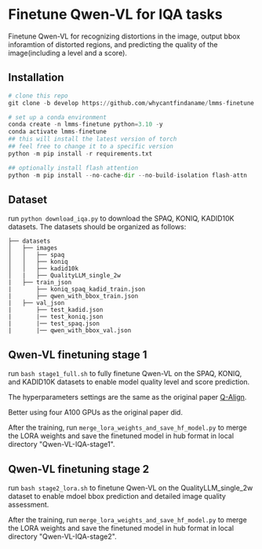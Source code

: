 # Finetune Qwen-VL for IQA tasks
Finetune Qwen-VL for recognizing distortions in the image, output bbox inforamtion of distorted regions, and predicting the quality of the image(including a level and a score).
## Installation

```python
# clone this repo
git clone -b develop https://github.com/whycantfindaname/lmms-finetune.git

# set up a conda environment
conda create -n lmms-finetune python=3.10 -y
conda activate lmms-finetune
## this will install the latest version of torch
## feel free to change it to a specific version
python -m pip install -r requirements.txt

## optionally install flash attention
python -m pip install --no-cache-dir --no-build-isolation flash-attn

```

## Dataset
run `python download_iqa.py` to download the SPAQ, KONIQ, KADID10K datasets.
The datasets should be organized as follows:
```
├── datasets
│   ├── images
│   │   ├── spaq
│   │   ├── koniq
│   │   ├── kadid10k
│   |   ├── QualityLLM_single_2w
|   ├── train_json
|       ├── koniq_spaq_kadid_train.json
|       ├── qwen_with_bbox_train.json
|   ├── val_json
|       ├── test_kadid.json
|       |── test_koniq.json
|       |── test_spaq.json
|       |── qwen_with_bbox_val.json
```

## Qwen-VL finetuning stage 1
run `bash stage1_full.sh` to fully finetune Qwen-VL on the SPAQ, KONIQ, and KADID10K datasets to enable model quality level and score prediction.

The hyperparameters settings are the same as the original paper [Q-Align](https://github.com/Q-Future/Q-Align).

Better using four A100 GPUs as the original paper did.

After the training, run `merge_lora_weights_and_save_hf_model.py` to merge the LORA weights and save the finetuned model in hub format in local directory "Qwen-VL-IQA-stage1".

## Qwen-VL finetuning stage 2
run `bash stage2_lora.sh` to finetune Qwen-VL on the QualityLLM_single_2w dataset to enable mdoel bbox prediction and detailed image quality assessment. 

After the training, run `merge_lora_weights_and_save_hf_model.py` to merge the LORA weights and save the finetuned model in hub format in local directory "Qwen-VL-IQA-stage2".